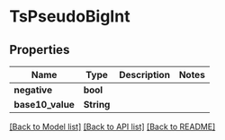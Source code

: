 # TsPseudoBigInt

## Properties

Name | Type | Description | Notes
------------ | ------------- | ------------- | -------------
**negative** | **bool** |  | 
**base10_value** | **String** |  | 

[[Back to Model list]](../README.md#documentation-for-models) [[Back to API list]](../README.md#documentation-for-api-endpoints) [[Back to README]](../README.md)


